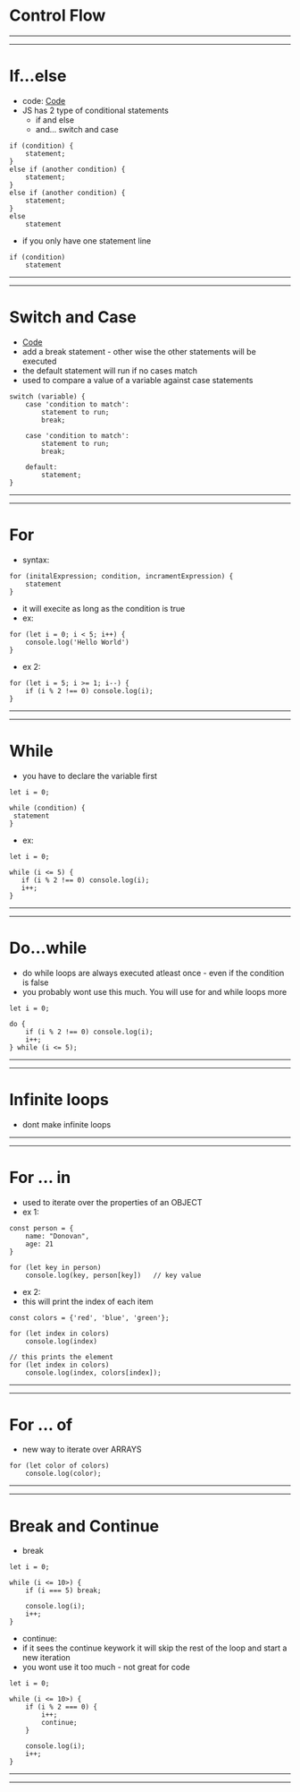 # Control Flow
***
***
# If...else
* code: [Code](./code/if%20else/)
* JS has 2 type of conditional statements
  * if and else
  * and... switch and case
```
if (condition) {
    statement;
}
else if (another condition) {
    statement;
}
else if (another condition) {
    statement;
}
else
    statement
```
* if you only have one statement line
```
if (condition) 
    statement
```

***
***
# Switch and Case
* [Code](./code/switch%20case/)
* add a break statement - other wise the other statements will be executed
* the default statement will run if no cases match
* used to compare a value of a variable against case statements
```
switch (variable) {
    case 'condition to match':
        statement to run;
        break;
    
    case 'condition to match':
        statement to run;
        break;

    default:
        statement;
}
```

***
***
# For
* syntax:
```
for (initalExpression; condition, incramentExpression) {
    statement
}
```
* it will execite as long as the condition is true
* ex: 
```
for (let i = 0; i < 5; i++) {
    console.log('Hello World')
}
```
* ex 2: 
```
for (let i = 5; i >= 1; i--) {
    if (i % 2 !== 0) console.log(i);
}
```
***
***
# While
* you have to declare the variable first
```
let i = 0;

while (condition) {
 statement   
}
```
* ex:
```
let i = 0;

while (i <= 5) {
   if (i % 2 !== 0) console.log(i);
   i++;
}
```

***
***
# Do...while
* do while loops are always executed atleast once - even if the condition is false
* you probably wont use this much. You will use for and while loops more 
```
let i = 0;

do {
    if (i % 2 !== 0) console.log(i);
    i++;
} while (i <= 5);

```

***
***
# Infinite loops 
* dont make infinite loops

***
***
# For ... in
* used to iterate over the properties of an OBJECT
* ex 1:
```
const person = {
    name: "Donovan",
    age: 21
}

for (let key in person)
    console.log(key, person[key])   // key value
```
* ex 2: 
* this will print the index of each item
```
const colors = {'red', 'blue', 'green'};

for (let index in colors)
    console.log(index)

// this prints the element
for (let index in colors)
    console.log(index, colors[index]);
```

***
***
# For ... of 
* new way to iterate over ARRAYS
```
for (let color of colors)
    console.log(color);
```

***
***
# Break and Continue
* break
```
let i = 0;

while (i <= 10>) {
    if (i === 5) break;

    console.log(i);
    i++;
}
```
* continue:
* if it sees the continue keywork it will skip the rest of the loop and start a new iteration
* you wont use it too much - not great for code
```
let i = 0;

while (i <= 10>) {
    if (i % 2 === 0) {
        i++;
        continue;
    }

    console.log(i);
    i++;
}
```

***
***